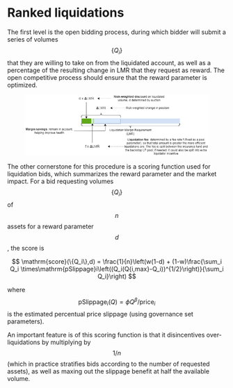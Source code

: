 # Ranked liquidations

The first level is the open bidding process, during which bidder will submit a series of volumes $$\{Q_i\}$$ that they are willing to take on from the liquidated account, as well as a percentage of the resulting change in LMR that they request as reward. The open competitive process should ensure that the reward parameter is optimized.

<figure><img src="../../.gitbook/assets/image (31).png" alt="" width="563"><figcaption></figcaption></figure>

The other cornerstone for this procedure is a scoring function used for liquidation bids, which summarizes the reward parameter and the market impact. For a bid requesting volumes $$\{Q_i\}$$ of $$n$$ assets for a reward parameter $$d$$, the score is

$$
\mathrm{score}(\{Q_i\},d) = \frac{1}{n}\left(w(1-d) + (1-w)\frac{\sum_i Q_i \times\mathrm{pSlippage}i\left((Q_i(Q{i,max}-Q_i))^{1/2}\right)}{\sum_i Q_i}\right)
$$

where $$\mathrm{pSlippage}_i(Q)=\phi Q^\beta/\mathrm{price}_i$$ is the estimated percentual price slippage (using governance set parameters).

An important feature is of this scoring function is that it disincentives over-liquidations by multiplying by $$1/n$$ (which in practice stratifies bids according to the number of requested assets), as well as maxing out the slippage benefit at half the available volume.
